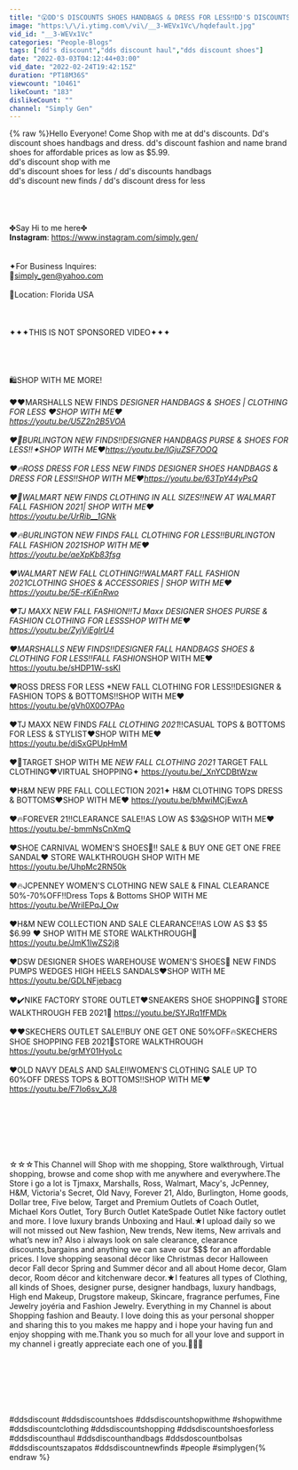 ```yaml
---
title: "😮DD'S DISCOUNTS SHOES HANDBAGS & DRESS FOR LESS‼️DD'S DISCOUNTS SHOPPING NEW FINDS‼️SHOP WITH ME❤︎"
image: "https:\/\/i.ytimg.com\/vi\/__3-WEVx1Vc\/hqdefault.jpg"
vid_id: "__3-WEVx1Vc"
categories: "People-Blogs"
tags: ["dd's discount","dds discount haul","dds discount shoes"]
date: "2022-03-03T04:12:44+03:00"
vid_date: "2022-02-24T19:42:15Z"
duration: "PT18M36S"
viewcount: "10461"
likeCount: "183"
dislikeCount: ""
channel: "Simply Gen"
---
```

{% raw %}Hello Everyone! Come Shop with me at dd's discounts. Dd's discount shoes handbags and dress. dd's discount fashion and name brand shoes for affordable prices as low as $5.99.<br />dd's discount shop with me<br />dd's discount shoes for less / dd's discounts handbags<br />dd's discount new finds / dd's discount dress for less<br /><br /><br /><br /><br />✤Say Hi to me here✤<br />𝐈𝐧𝐬𝐭𝐚𝐠𝐫𝐚𝐦: <a rel="nofollow" target="blank" href="https://www.instagram.com/simply.gen/">https://www.instagram.com/simply.gen/</a><br /><br /><br />✦For Business Inquires:<br />💌simply_gen@yahoo.com<br /><br />📍Location: Florida USA<br /><br /><br /><br />✦✦✦THIS IS NOT SPONSORED VIDEO✦✦✦<br /><br /><br /><br /><br />🛍SHOP WITH ME MORE!<br /><br />❤︎❤️MARSHALLS NEW FINDS *DESIGNER HANDBAGS &amp; SHOES | CLOTHING FOR LESS ❤︎SHOP WITH ME❤︎<br /><a rel="nofollow" target="blank" href="https://youtu.be/U5Z2n2B5VOA">https://youtu.be/U5Z2n2B5VOA</a><br /><br />❤︎🤩BURLINGTON NEW FINDS‼️DESIGNER HANDBAGS PURSE &amp; SHOES FOR LESS‼️✦SHOP WITH ME❤︎<a rel="nofollow" target="blank" href="https://youtu.be/IGjuZSF7OOQ">https://youtu.be/IGjuZSF7OOQ</a><br /><br />❤︎🔥ROSS DRESS FOR LESS *NEW FINDS DESIGNER SHOES HANDBAGS &amp; DRESS FOR LESS‼️SHOP WITH ME❤︎<a rel="nofollow" target="blank" href="https://youtu.be/63TpY44yPsQ">https://youtu.be/63TpY44yPsQ</a><br /><br />❤︎🌟WALMART *NEW FINDS CLOTHING IN ALL SIZES‼️NEW AT WALMART FALL FASHION 2021*| SHOP WITH ME❤︎<br /><a rel="nofollow" target="blank" href="https://youtu.be/UrRib__1GNk">https://youtu.be/UrRib__1GNk</a><br /><br />❤︎🔥BURLINGTON NEW FINDS *FALL CLOTHING FOR LESS‼️BURLINGTON FALL FASHION 2021*SHOP WITH ME❤︎<br /><a rel="nofollow" target="blank" href="https://youtu.be/aeXpKb83fsg">https://youtu.be/aeXpKb83fsg</a><br /><br />❤︎WALMART *NEW FALL CLOTHING‼️WALMART FALL FASHION 2021*CLOTHING SHOES &amp; ACCESSORIES | SHOP WITH ME❤︎<br /><a rel="nofollow" target="blank" href="https://youtu.be/5E-rKiEnRwo">https://youtu.be/5E-rKiEnRwo</a><br /><br />❤︎TJ MAXX NEW *FALL FASHION*‼️TJ Maxx DESIGNER SHOES PURSE &amp; FASHION CLOTHING FOR LESS*SHOP WITH ME❤︎ <a rel="nofollow" target="blank" href="https://youtu.be/ZyjViEgIrU4">https://youtu.be/ZyjViEgIrU4</a><br /><br />❤︎MARSHALLS NEW FINDS‼️DESIGNER FALL HANDBAGS SHOES &amp; CLOTHING FOR LESS‼️FALL FASHION*SHOP WITH ME❤︎<br /><a rel="nofollow" target="blank" href="https://youtu.be/sHDP1W-ssKI">https://youtu.be/sHDP1W-ssKI</a><br /><br />❤︎ROSS DRESS FOR LESS *NEW FALL CLOTHING FOR LESS‼️DESIGNER &amp; FASHION TOPS &amp; BOTTOMS!!SHOP WITH ME❤︎<a rel="nofollow" target="blank" href="https://youtu.be/gVh0X0O7PAo">https://youtu.be/gVh0X0O7PAo</a><br /><br />❤︎TJ MAXX NEW FINDS *FALL CLOTHING 2021*‼️CASUAL TOPS &amp; BOTTOMS FOR LESS &amp; STYLIST❤︎SHOP WITH ME❤︎<br /><a rel="nofollow" target="blank" href="https://youtu.be/diSxGPUpHmM">https://youtu.be/diSxGPUpHmM</a><br /><br />❤︎🔴TARGET SHOP WITH ME *NEW FALL CLOTHING 2021* TARGET FALL CLOTHING❤️VIRTUAL SHOPPING✦ <a rel="nofollow" target="blank" href="https://youtu.be/_XnYCDBtWzw">https://youtu.be/_XnYCDBtWzw</a><br /><br />❤︎H&amp;M NEW PRE FALL COLLECTION 2021✦ H&amp;M CLOTHING TOPS DRESS &amp; BOTTOMS❤︎SHOP WITH ME❤︎ <a rel="nofollow" target="blank" href="https://youtu.be/bMwiMCjEwxA">https://youtu.be/bMwiMCjEwxA</a><br /><br />❤︎🔥FOREVER 21‼️CLEARANCE SALE‼️AS LOW AS $3😱SHOP WITH ME❤︎<a rel="nofollow" target="blank" href="https://youtu.be/-bmmNsCnXmQ">https://youtu.be/-bmmNsCnXmQ</a><br /><br />❤︎SHOE CARNIVAL WOMEN'S SHOES👠‼️ SALE &amp; BUY ONE GET ONE FREE SANDAL❤︎ STORE WALKTHROUGH SHOP WITH ME<br /><a rel="nofollow" target="blank" href="https://youtu.be/UhpMc2RN50k">https://youtu.be/UhpMc2RN50k</a><br /><br />❤︎🔥JCPENNEY WOMEN'S CLOTHING NEW SALE &amp; FINAL CLEARANCE 50%-70%OFF‼️Dress Tops &amp; Bottoms SHOP WITH ME<br /><a rel="nofollow" target="blank" href="https://youtu.be/WrilEPqJ_Ow">https://youtu.be/WrilEPqJ_Ow</a><br /><br />❤︎H&amp;M NEW COLLECTION AND SALE CLEARANCE‼️AS LOW AS $3 $5 $6.99 ❤️ SHOP WITH ME STORE WALKTHROUGH💟<br /><a rel="nofollow" target="blank" href="https://youtu.be/JmK1IwZS2j8">https://youtu.be/JmK1IwZS2j8</a><br /><br />❤︎DSW DESIGNER SHOES WAREHOUSE WOMEN'S SHOES👠 NEW FINDS PUMPS WEDGES HIGH HEELS SANDALS❤︎SHOP WITH ME<br /><a rel="nofollow" target="blank" href="https://youtu.be/GDLNFjebacg">https://youtu.be/GDLNFjebacg</a><br /><br />❤︎✔️NIKE FACTORY STORE OUTLET❤️SNEAKERS SHOE SHOPPING👟 STORE WALKTHROUGH FEB 2021💟 <a rel="nofollow" target="blank" href="https://youtu.be/SYJRq1fFMDk">https://youtu.be/SYJRq1fFMDk</a><br /><br />❤︎❤️SKECHERS OUTLET SALE‼️BUY ONE GET ONE 50%OFF🔥SKECHERS SHOE SHOPPING FEB 2021💜STORE WALKTHROUGH<br /><a rel="nofollow" target="blank" href="https://youtu.be/grMY01HyoLc">https://youtu.be/grMY01HyoLc</a><br /><br />❤︎OLD NAVY DEALS AND SALE‼️WOMEN'S CLOTHING SALE UP TO 60%OFF DRESS TOPS &amp; BOTTOMS‼️SHOP WITH ME❤︎<br /><a rel="nofollow" target="blank" href="https://youtu.be/F7Io6sv_XJ8">https://youtu.be/F7Io6sv_XJ8</a><br /><br /><br /><br /><br /><br /><br /><br />☆☆☆This Channel will Shop with me shopping, Store walkthrough, Virtual shopping, browse and come shop with me anywhere and everywhere.The Store i go a lot is Tjmaxx, Marshalls, Ross, Walmart,  Macy's, JcPenney, H&amp;M, Victoria's Secret, Old Navy, Forever 21, Aldo, Burlington, Home goods, Dollar tree, Five below, Target and Premium Outlets of Coach Outlet, Michael Kors Outlet, Tory Burch Outlet KateSpade Outlet Nike factory outlet and more. I love luxury brands Unboxing and Haul.★I upload daily so we will not missed out New fashion, New trends, New items, New arrivals and what’s new in? Also i always look on sale clearance, clearance discounts,bargains and anything we can save our $$$ for an affordable prices. I love shopping seasonal décor like Christmas decor Halloween decor Fall decor Spring and Summer décor and all about Home decor, Glam decor, Room décor and kitchenware decor.★I features all types of Clothing, all kinds of Shoes, designer purse, designer handbags, luxury handbags, High end Makeup, Drugstore makeup, Skincare, fragrance perfumes, Fine Jewelry joyéria and Fashion Jewelry. Everything in my Channel is about Shopping fashion and Beauty. I love doing this as your personal shopper and sharing this to you makes me happy and i hope your having fun and enjoy shopping with me.Thank you so much for all your love and support in my channel i greatly appreciate each one of you.💟💟💟<br /><br /><br /><br /><br /><br /><br /><br />#ddsdiscount #ddsdiscountshoes #ddsdiscountshopwithme #shopwithme  #ddsdiscountclothing #ddsdiscountshopping #ddsdiscountshoesforless #ddsdiscounthaul #ddsdiscounthandbags #ddsdoscountbolsas #ddsdiscountszapatos #ddsdiscountnewfinds #people #simplygen{% endraw %}
